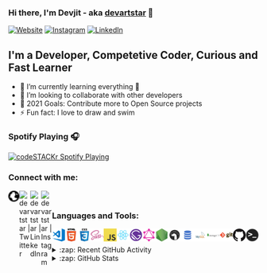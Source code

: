 ### Hi there, I'm Devjit - aka [devartstar][website] 👋

[![Website](https://img.shields.io/website?label=devartstar.com&style=for-the-badge&url=https%3A%2F%2Fdevartstar.com)](https://devartstar.github.io/Portfolio/)
[![Instagram](https://img.shields.io/badge/Instagram-E4405F?style=for-the-badge&logo=instagram&logoColor=white)](https://www.instagram.com/atr_si_luv/)
[![LinkedIn](https://img.shields.io/badge/LinkedIn-0077B5?style=for-the-badge&logo=linkedin&logoColor=white)](https://www.linkedin.com/in/devjit-choudhury-717915151/)

## I'm a Developer, Competetive Coder, Curious and Fast Learner

- 🌱 I’m currently learning everything 🤣
- 👯 I’m looking to collaborate with other developers
- 🥅 2021 Goals: Contribute more to Open Source projects
- ⚡ Fun fact: I love to draw and swim

### Spotify Playing 🎧

[<img src="https://now-playing-codestackr.vercel.app/api/spotify-playing" alt="codeSTACKr Spotify Playing" width="350" />](https://open.spotify.com/user/swyqyimdc12jajde4vpwd2x1b)

### Connect with me:

[<img align="left" alt="devartstar.com" width="22px" src="https://raw.githubusercontent.com/iconic/open-iconic/master/svg/globe.svg" />][website]
[<img align="left" alt="devartstar | Twitter" width="22px" src="https://cdn.jsdelivr.net/npm/simple-icons@v3/icons/twitter.svg" />][twitter]
[<img align="left" alt="devartstar | LinkedIn" width="22px" src="https://cdn.jsdelivr.net/npm/simple-icons@v3/icons/linkedin.svg" />][linkedin]
[<img align="left" alt="devartstar | Instagram" width="22px" src="https://cdn.jsdelivr.net/npm/simple-icons@v3/icons/instagram.svg" />][instagram]

<br />

### Languages and Tools:

[<img align="left" alt="Visual Studio Code" width="26px" src="https://raw.githubusercontent.com/github/explore/80688e429a7d4ef2fca1e82350fe8e3517d3494d/topics/visual-studio-code/visual-studio-code.png" />][webdevplaylist]
[<img align="left" alt="HTML5" width="26px" src="https://raw.githubusercontent.com/github/explore/80688e429a7d4ef2fca1e82350fe8e3517d3494d/topics/html/html.png" />][webdevplaylist]
[<img align="left" alt="CSS3" width="26px" src="https://raw.githubusercontent.com/github/explore/80688e429a7d4ef2fca1e82350fe8e3517d3494d/topics/css/css.png" />][cssplaylist]
[<img align="left" alt="Sass" width="26px" src="https://raw.githubusercontent.com/github/explore/80688e429a7d4ef2fca1e82350fe8e3517d3494d/topics/sass/sass.png" />][cssplaylist]
[<img align="left" alt="JavaScript" width="26px" src="https://raw.githubusercontent.com/github/explore/80688e429a7d4ef2fca1e82350fe8e3517d3494d/topics/javascript/javascript.png" />][jsplaylist]
[<img align="left" alt="React" width="26px" src="https://raw.githubusercontent.com/github/explore/80688e429a7d4ef2fca1e82350fe8e3517d3494d/topics/react/react.png" />][reactplaylist]
[<img align="left" alt="Gatsby" width="26px" src="https://raw.githubusercontent.com/github/explore/e94815998e4e0713912fed477a1f346ec04c3da2/topics/gatsby/gatsby.png" />][webdevplaylist]
[<img align="left" alt="GraphQL" width="26px" src="https://raw.githubusercontent.com/github/explore/80688e429a7d4ef2fca1e82350fe8e3517d3494d/topics/graphql/graphql.png" />][webdevplaylist]
[<img align="left" alt="Node.js" width="26px" src="https://raw.githubusercontent.com/github/explore/80688e429a7d4ef2fca1e82350fe8e3517d3494d/topics/nodejs/nodejs.png" />][webdevplaylist]
[<img align="left" alt="Deno" width="26px" src="https://raw.githubusercontent.com/github/explore/361e2821e2dea67711cde99c9c40ed357061cf27/topics/deno/deno.png" />][webdevplaylist]
[<img align="left" alt="SQL" width="26px" src="https://raw.githubusercontent.com/github/explore/80688e429a7d4ef2fca1e82350fe8e3517d3494d/topics/sql/sql.png" />][webdevplaylist]
[<img align="left" alt="MySQL" width="26px" src="https://raw.githubusercontent.com/github/explore/80688e429a7d4ef2fca1e82350fe8e3517d3494d/topics/mysql/mysql.png" />][webdevplaylist]
[<img align="left" alt="MongoDB" width="26px" src="https://raw.githubusercontent.com/github/explore/80688e429a7d4ef2fca1e82350fe8e3517d3494d/topics/mongodb/mongodb.png" />][webdevplaylist]
[<img align="left" alt="Git" width="26px" src="https://raw.githubusercontent.com/github/explore/80688e429a7d4ef2fca1e82350fe8e3517d3494d/topics/git/git.png" />][webdevplaylist]
[<img align="left" alt="GitHub" width="26px" src="https://raw.githubusercontent.com/github/explore/78df643247d429f6cc873026c0622819ad797942/topics/github/github.png" />][webdevplaylist]
[<img align="left" alt="Terminal" width="26px" src="https://raw.githubusercontent.com/github/explore/80688e429a7d4ef2fca1e82350fe8e3517d3494d/topics/terminal/terminal.png" />][webdevplaylist]

<br />
<br />

 <!-- YOUTUBE:START

📺 Latest YouTube Videos

- [STOP Declaring IDs!?! JavaScript Global Variables Best Practices](https://www.youtube.com/watch?v=cve1gYV7jWk)
- [This is ALL you NEED to Become a Web Developer Today (2021)](https://www.youtube.com/watch?v=LTwFX-hitQo)
- [Top VS Code Updates | Last 2020 Update | v1.52 Released!! | Tips & Tricks 2020](https://www.youtube.com/watch?v=dgOu1Y9xl5k)
- [How to make a Discord Input in HTML & CSS | Micro-Interaction & JavaScript Validation](https://www.youtube.com/watch?v=3tG1jUQbuSI)
- [Deploy Next.js on Netlify in ONE click!! | Next.js Build Plugin on Netlify](https://www.youtube.com/watch?v=NhWCEdja9W4)
  <!-- YOUTUBE:END -->
  <!--
  ➡️ [more videos...](https://youtube.com/devartstar) -->

<!-- ### 📕 Latest Blog Posts

<!-- BLOG-POST-LIST:START -->
<!-- - [Microinteractions: Password Validation Animation](https://dev.to/devartstar/microinteractions-password-validation-animation-5629)
- [Notion + YouTube - A Powerful Combination for Productivity](https://dev.to/devartstar/notion-youtube-a-powerful-combination-for-productivity-1def)
- [Regular Expressions (RegEx) Crash Course](https://dev.to/devartstar/regular-expressions-regex-crash-course-248n)
- [Emmet Part 2 - Advanced](https://dev.to/devartstar/emmet-part-2-advanced-4c65)
- [Deno 1.0 Released! (Easy) REST API Example](https://dev.to/devartstar/deno-1-0-released-easy-rest-api-example-2fbl)


➡️ [more blog posts...](https://devartstar.com)  -->

<details>
  <summary>:zap: Recent GitHub Activity</summary>
  
<!--START_SECTION:activity-->
1. ❌ Closed PR [#14](https://github.com/devartstar/devartstar/pull/14) in [devartstar/devartstar](https://github.com/devartstar/devartstar)
2. 🗣 Commented on [#14](https://github.com/devartstar/devartstar/issues/14) in [devartstar/devartstar](https://github.com/devartstar/devartstar)
3. ❌ Closed PR [#7](https://github.com/devartstar/devartstar/pull/7) in [devartstar/devartstar](https://github.com/devartstar/devartstar)
4. 🎉 Merged PR [#6](https://github.com/devartstar/devartstar/pull/6) in [devartstar/devartstar](https://github.com/devartstar/devartstar)
5. 💪 Opened PR [#259](https://github.com/florinpop17/app-ideas/pull/259) in [florinpop17/app-ideas](https://github.com/florinpop17/app-ideas)
<!--END_SECTION:activity-->

</details>

<details>
  <summary>:zap: GitHub Stats</summary>

  <img align="left" alt="devartstar's GitHub Stats" src="https://github-readme-stats.devartstar.vercel.app/api?username=devartstar&show_icons=true&hide_border=true" />

</details>

[website]: https://devartstar.github.io/Portfolio/
[twitter]: https://twitter.com/ChoudhuryDevjit
[instagram]: https://www.instagram.com/atr_si_luv/
[linkedin]: https://www.linkedin.com/in/devjit-choudhury-717915151/
[webdevplaylist]: https://www.youtube.com/playlist?list=PLkwxH9e_vrAJ0WbEsFA9W3I1W-g_BTsbt
[jsplaylist]: https://www.youtube.com/playlist?list=PLkwxH9e_vrALRJKu7wfXby3MKeflhTu6B
[cssplaylist]: https://www.youtube.com/playlist?list=PLkwxH9e_vrALSdvZuEh6gqQdmDoDIoqz4
[reactplaylist]: https://www.youtube.com/playlist?list=PLkwxH9e_vrAK4TdffpxKY3QGyHCpxFcQ0
